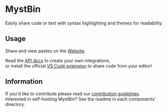 # MystBin

Easily share code or text with syntax highlighting and themes for readability.

## Usage

Share and view pastes on the [Website](https://mystb.in).

Read the [API docs](https://api.mystb.in/docs) to create your own integrations,  
or install the official [VS Code extension](https://marketplace.visualstudio.com/items?itemName=PythonistaGuild.mystbin) to share code from your editor!

## Information

If you'd like to contribute please read our [contribution guidelines](https://github.com/PythonistaGuild/.github/blob/main/CONTRIBUTING.md).  
Interested in self-hosting MystBin? See the readme in each components' directory.
